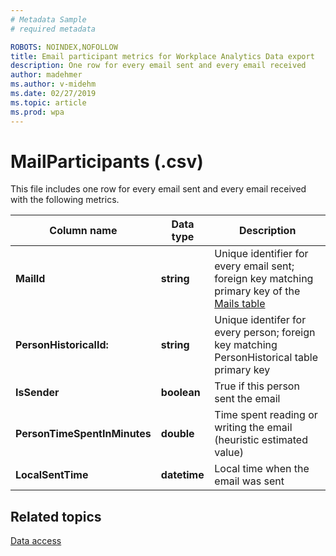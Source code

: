 ```yaml
---
# Metadata Sample
# required metadata

ROBOTS: NOINDEX,NOFOLLOW
title: Email participant metrics for Workplace Analytics Data export
description: One row for every email sent and every email received
author: madehmer
ms.author: v-midehm
ms.date: 02/27/2019
ms.topic: article
ms.prod: wpa
---
```


# MailParticipants (.csv)

This file includes one row for every email sent and every email received with the following metrics.
  
|Column name|Data type|Description|
|-----------------|---------------|-----------------|
|**MailId**|**string**|Unique identifier for every email sent; foreign key matching primary key of the [Mails table](./mails.md)|
|**PersonHistoricalId:**|**string**|Unique identifer for every person; foreign key matching PersonHistorical table primary key|  
|**IsSender**|**boolean**|True if this person sent the email|
|**PersonTimeSpentInMinutes**|**double**|Time spent reading or writing the email (heuristic estimated value)|
|**LocalSentTime**|**datetime**|Local time when the email was sent|

## Related topics

[Data access](./data-access.md)